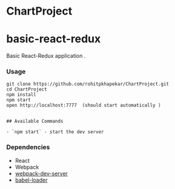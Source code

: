 # ChartProject

# basic-react-redux
Basic React-Redux application .

### Usage

```
git clone https://github.com/rohitpkhapekar/ChartProject.git
cd ChartProject 
npm install
npm start
open http://localhost:7777  (should start automatically )


## Available Commands

- `npm start` - start the dev server
```
### Dependencies

* React
* Webpack
* [webpack-dev-server](https://github.com/webpack/webpack-dev-server)
* [babel-loader](https://github.com/babel/babel-loader)